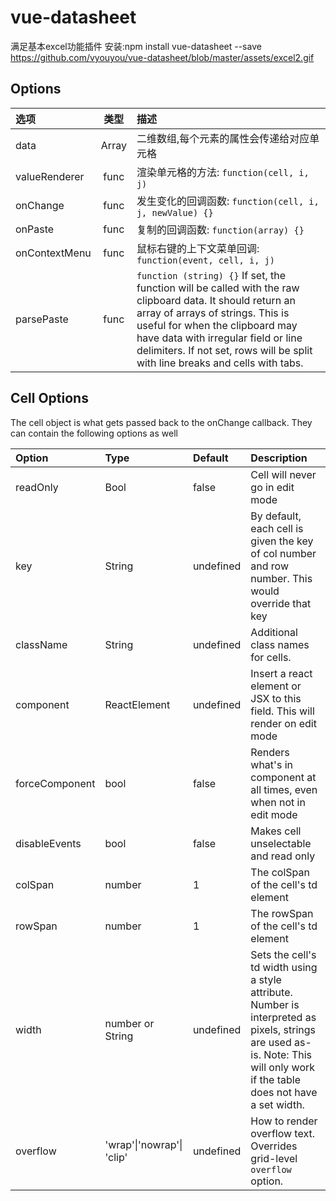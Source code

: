 # vue-datasheet
满足基本excel功能插件
安装:npm install vue-datasheet --save <br>
https://github.com/vyouyou/vue-datasheet/blob/master/assets/excel2.gif
## Options

选项 | 类型 | 描述
:--- | :---: | :---
data | Array | 二维数组,每个元素的属性会传递给对应单元格
valueRenderer | func | 渲染单元格的方法: `function(cell, i, j)`
onChange | func | 发生变化的回调函数: `function(cell, i, j, newValue) {}`
onPaste | func | 复制的回调函数: `function(array) {}`
onContextMenu | func | 鼠标右键的上下文菜单回调: `function(event, cell, i, j)`
parsePaste | func | `function (string) {}` If set, the function will be called with the raw clipboard data. It should return an array of arrays of strings. This is useful for when the clipboard may have data with irregular field or line delimiters. If not set, rows will be split with line breaks and cells with tabs.

## Cell Options

The cell object is what gets passed back to the onChange callback. They can contain the following options as well

Option | Type | Default |  Description
:--- | :--- | :--- | :--
readOnly | Bool | false | Cell will never go in edit mode
key | String | undefined | By default, each cell is given the key of col number and row number. This would override that key
className | String | undefined | Additional class names for cells.
component | ReactElement | undefined | Insert a react element or JSX to this field. This will render on edit mode
forceComponent | bool | false | Renders what's in component at all times, even when not in edit mode
disableEvents | bool | false | Makes cell unselectable and read only
colSpan | number | 1 | The colSpan of the cell's td element
rowSpan | number | 1 | The rowSpan of the cell's td element
width | number or String | undefined | Sets the cell's td width using a style attribute. Number is interpreted as pixels, strings are used as-is. Note: This will only work if the table does not have a set width.
overflow | 'wrap'\|'nowrap'\| 'clip' | undefined | How to render overflow text. Overrides grid-level `overflow` option.
